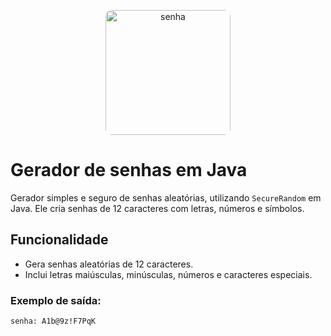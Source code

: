 <p align="center">
  <img src="https://github.com/ArturMaia/Gerador-de-senhas/blob/main/chave%20seguran%C3%A7a.jpg" alt="senha" style="width: 200px; border-radius: 10px;">
</p>

# Gerador de senhas em Java

Gerador simples e seguro de senhas aleatórias, utilizando `SecureRandom` em Java. Ele cria senhas de 12 caracteres com letras, números e símbolos.

## Funcionalidade

- Gera senhas aleatórias de 12 caracteres.
- Inclui letras maiúsculas, minúsculas, números e caracteres especiais.

### Exemplo de saída:

```text
senha: A1b@9z!F7PqK
